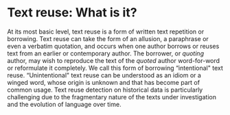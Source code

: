 # Text reuse: What is it?

At its most basic level, text reuse is a form of written text repetition or borrowing. Text reuse can take the form of an allusion, a paraphrase or even a verbatim quotation, and occurs when one author borrows or reuses text from an earlier or contemporary author. The borrower, or _quoting_ author, may wish to reproduce the text of the _quoted_ author word-for-word or reformulate it completely. We call this form of borrowing “intentional" text reuse. “Unintentional" text reuse can be understood as an idiom or a winged word, whose origin is unknown and that has become part of common usage. Text reuse detection on historical data is particularly challenging due to the fragmentary nature of the texts under investigation and the evolution of language over time.

